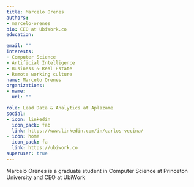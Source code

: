 ```yaml
---
title: Marcelo Orenes
authors:
- marcelo-orenes
bio: CEO at UbiWork.co
education:

email: ""
interests:
- Computer Science
- Artificial Intelligence
- Business & Real Estate
- Remote working culture
name: Marcelo Orenes
organizations:
- name: 
  url: ""

role: Lead Data & Analytics at Aplazame
social:
- icon: linkedin
  icon_pack: fab
  link: https://www.linkedin.com/in/carlos-vecina/
- icon: home
  icon_pack: fa
  link: https://ubiwork.co
superuser: true
---
```


Marcelo Orenes is a graduate student in Computer Science at Princeton University and CEO at UbiWork